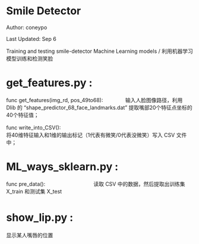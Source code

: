 # Smile Detector

Author:       coneypo

Last Updated: Sep 6

Training and testing smile-detector Machine Learning models / 利用机器学习模型训练和检测笑脸 


# get_features.py : 
  
  func get_features(img_rd, pos_49to68):　　　　
  输入人脸图像路径，利用 Dlib 的 “shape_predictor_68_face_landmarks.dat” 提取嘴部20个特征点坐标的40个特征值；
    
  func write_into_CSV(): 　　　　　　　　　　　　  
  将40维特征输入和1维的输出标记（1代表有微笑/0代表没微笑）写入 CSV 文件中；



# ML_ways_sklearn.py :
  
  func pre_data():　　　　　　　　　
  读取 CSV 中的数据，然后提取出训练集 X_train 和测试集 X_test　


# show_lip.py :　　　　　　　
  显示某人嘴唇的位置　
   
